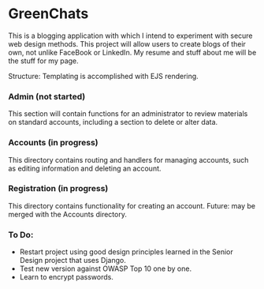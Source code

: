 # GreenChats

This is a blogging application with which I intend to experiment
with secure web design methods. This project will allow users to create blogs
of their own, not unlike FaceBook or LinkedIn. My resume and stuff about me
will be the stuff for my page.

Structure:
Templating is accomplished with EJS rendering.

### Admin (not started)
This section will contain functions for an administrator to review materials on
standard accounts, including a section to delete or alter data.

### Accounts (in progress)
This directory contains routing and handlers for managing accounts, such as
editing information and deleting an account.

### Registration (in progress)
This directory contains functionality for creating an account. Future: may be merged
with the Accounts directory.

### To Do:

* Restart project using good design principles learned in the Senior Design
project that uses Django.
* Test new version against OWASP Top 10 one by one.
* Learn to encrypt passwords.

